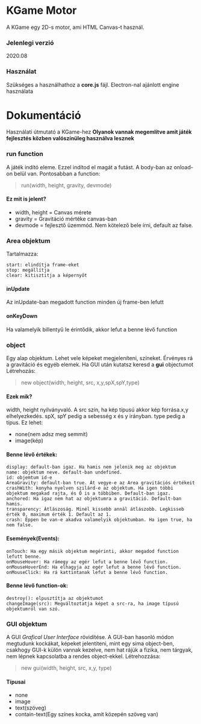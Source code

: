 # KGame Motor
A KGame egy 2D-s motor, ami HTML Canvas-t használ.
### Jelenlegi verzió
2020.08
### Használat
Szükséges a használhathoz a **core.js** fájl. Electron-nal ajánlott engine használata
# Dokumentáció
Használati útmutató a KGame-hez
**Olyanok vannak megemlítve amit játék fejlesztés közben valószínüleg használva lesznek**
### run function
A játék indító eleme. Ezzel indítod el magát a futást. A body-ban az onload-on belül van.
Pontosabban a function:
> run(width, height, gravity, devmode)
#### Ez mit is jelent?
- width, height = Canvas mérete
- gravity = Gravitáció mértéke canvas-ban
- devmode = fejlesztő üzemmód. Nem kötelező bele írni, default az false. 
### Area objektum
Tartalmazza:
```
start: elindítja frame-eket
stop: megállítja
clear: kitisztitja a képernyőt
```
#### inUpdate
Az inUpdate-ban megadott function minden új frame-ben lefutt
#### onKeyDown
Ha valamelyik billentyű le érintődik, akkor lefut a benne lévő function 
### object
Egy alap objektum. Lehet vele képeket megjeleníteni, színeket. Érvényes rá a gravítáció és egyéb elemek. Ha GUI után kutatsz keresd a **gui** objectumot
Létrehozás: 
> new object(width, height, src, x,y,spX,spY,type)
#### Ezek mik?
width, height nyilványvaló. A src szín, ha kép típusú akkor kép forrása.x,y elhelyezkedés. spX, spY pedig a sebesség x és y irányban. type pedig a típus. Ez lehet:
- none(nem adsz meg semmit)
- image(kép)
#### Benne lévő értékek:
```
display: default-ban igaz. Ha hamis nem jelenik meg az objektum
name: objektum neve. default-ban undefined.
id: objemtum id-e
AreaGravity: default-ban true. Át vegye-e az Area gravitációs értékeit
crashWith: konyha nyelven szilárd-e az objektum. Ha igen többi objektum megakad rajta, és Ő is a többiben. Default-ban igaz.
anchored: Ha igaz nem hat az objektumra a gravitáció. Default-ban hamis.
transparency: Átlászoság. Minél kissebb annál átlászobb. Legkisseb érték 0, maximum érték 1. Default az 1.
crash: Éppen be van-e akadva valamelyik objektumban. Ha igen true, ha nem false.
```
#### Események(Events):
```
onTouch: Ha egy másik objektum megérinti, akkor megadod function lefutt benne.
onMouseHover: Ha rámegy az egér lefut a benne lévő function.
onMouseHoverEnd: Ha elhagyja az egér lefut a benne lévő function.
onMouseClick: Ha rá kattintanak lefut a benne lévő function.
```
#### Benne lévő function-ok:
```
destroy(): elpusztítja az objektumot
changeImage(src): Megváltoztatja képet a src-ra, ha image típusú objektumról van szó.
```
### GUI objektum
A GUI *Grafical User Interface* rövidítése. A GUI-ban hasonló módon megtudunk kockákat, képeket jelentiteni, mint egy sima object-ben, csakhogy GUI-k külön vannak kezelve, nem hat rájük a fizika, nem tárgyak, nem lépnek kapcsolatba a rendes object-ekkel.
Létrehozzása:
> new gui(width, height, src, x,y, type)
#### Típusai
- none
- image
- text(szöveg)
- contain-text(Egy színes kocka, amit közepén szöveg van)
